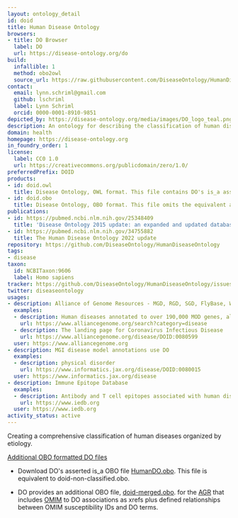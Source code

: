 ```yaml
---
layout: ontology_detail
id: doid
title: Human Disease Ontology
browsers:
- title: DO Browser
  label: DO
  url: https://disease-ontology.org/do
build:
  infallible: 1
  method: obo2owl
  source_url: https://raw.githubusercontent.com/DiseaseOntology/HumanDiseaseOntology/master/src/ontology/doid.obo
contact:
  email: lynn.schriml@gmail.com
  github: lschriml
  label: Lynn Schriml
  orcid: 0000-0001-8910-9851
depicted_by: https://disease-ontology.org/media/images/DO_logo_teal.png
description: An ontology for describing the classification of human diseases organized by etiology.
domain: health
homepage: https://disease-ontology.org
in_foundry_order: 1
license:
  label: CC0 1.0
  url: https://creativecommons.org/publicdomain/zero/1.0/
preferredPrefix: DOID
products:
- id: doid.owl
  title: Disease Ontology, OWL format. This file contains DO's is_a asserted hierarchy plus equivalent axioms to other OBO Foundry ontologies.
- id: doid.obo
  title: Disease Ontology, OBO format. This file omits the equivalent axioms.
publications:
- id: https://pubmed.ncbi.nlm.nih.gov/25348409
  title: 'Disease Ontology 2015 update: an expanded and updated database of human diseases for linking biomedical knowledge through disease data'
- id: https://pubmed.ncbi.nlm.nih.gov/34755882
  title: The Human Disease Ontology 2022 update
repository: https://github.com/DiseaseOntology/HumanDiseaseOntology
tags:
- disease
taxon:
  id: NCBITaxon:9606
  label: Homo sapiens
tracker: https://github.com/DiseaseOntology/HumanDiseaseOntology/issues
twitter: diseaseontology
usages:
- description: Alliance of Genome Resources - MGD, RGD, SGD, FlyBase, WormBase, ZFIN use DO
  examples:
  - description: Human diseases annotated to over 190,000 MOD genes, alleles, disease models and human genes
    url: https://www.alliancegenome.org/search?category=disease
  - description: The landing page for Coronavirus Infectious Disease
    url: https://www.alliancegenome.org/disease/DOID:0080599
  user: https://www.alliancegenome.org
- description: MGI disease model annotations use DO
  examples:
  - description: physical disorder
    url: https://www.informatics.jax.org/disease/DOID:0080015
  user: https://www.informatics.jax.org/disease
- description: Immune Epitope Database
  examples:
  - description: Antibody and T cell epitopes associated with human diseases
    url: https://www.iedb.org
  user: https://www.iedb.org
activity_status: active
---
```


Creating a comprehensive classification of human diseases organized by etiology.

<u>Additional OBO formatted DO files</u>
- Download DO's asserted is_a OBO file [HumanDO.obo](https://raw.githubusercontent.com/DiseaseOntology/HumanDiseaseOntology/master/src/ontology/HumanDO.obo). 
This file is equivalent to doid-non-classified.obo.

- DO provides an additional OBO file, [doid-merged.obo](https://raw.githubusercontent.com/DiseaseOntology/HumanDiseaseOntology/master/src/ontology/doid-merged.obo). 
 for the [AGR](https://www.alliancegenome.org) that includes [OMIM](https://omim.org) to DO associations as xrefs plus defined  relationships between OMIM susceptibility IDs and DO terms.  
